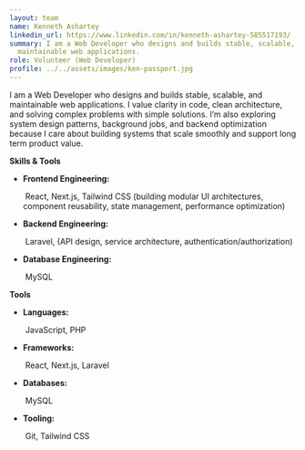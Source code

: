 ```yaml
---
layout: team
name: Kenneth Ashartey
linkedin_url: https://www.linkedin.com/in/kenneth-ashartey-585517193/
summary: I am a Web Developer who designs and builds stable, scalable, and
  maintainable web applications.
role: Volunteer (Web Developer)
profile: ../../assets/images/ken-passport.jpg
---
```

I am a Web Developer who designs and builds stable, scalable, and maintainable web applications. I value clarity in code, clean architecture, and solving complex problems with simple solutions. I’m also exploring system design patterns, background jobs, and backend optimization because I care about building systems that scale smoothly and support long term product value.

**Skills & Tools**

* **Frontend Engineering:**

   React, Next.js, Tailwind CSS (building modular UI architectures, component reusability, state management, performance optimization)
* **Backend Engineering:**

   Laravel, (API design, service architecture, authentication/authorization)
* **Database Engineering:**

   MySQL

**Tools**

* **Languages:**

   JavaScript, PHP
* **Frameworks:**

   React, Next.js, Laravel
* **Databases:**

   MySQL
* **Tooling:**

   Git, Tailwind CSS
